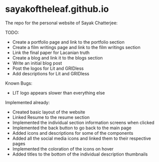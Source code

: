 # sayakoftheleaf.github.io
The repo for the personal website of Sayak Chatterjee:

TODO:
- Create a portfolio page and link to the portfolio section
- Create a film writings page and link to the film writings section
- Link the final paper for Lacanian truth
- Create a blog and link it to the blogs section
- Write an initial blog post
- Post the logos for Lit and GRIDless
- Add descriptions for Lit and GRIDless

Known Bugs:
- LIT logo appears slower than everything else

Implemented already:

- Created basic layout of the website
- Linked Resume to the resume section
- Implemented the individual section information screens when clicked
- Implemented the back button to go back to the main page
- Added icons and descriptions for some of the components
- Added all the social media icons and linked them to their respective pages
- Implemented the coloration of the icons on hover
- Added titles to the bottom of the individual description thumbnails
